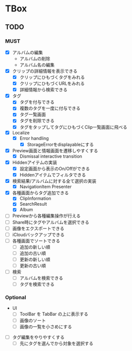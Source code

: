 # TBox

## TODO

### MUST

- [x] アルバムの編集
  - アルバムの削除
  - アルバム名の編集
- [x] クリップの詳細情報を表示できる
  - [x] クリップにひもづくタグをみれる
  - [x] クリップにひもづくURLをみれる
  - [x] 詳細情報から検索できる
- [x] タグ
  - [x] タグを付与できる
  - [x] 複数のタグを一度に付与できる
  - [x] タグ一覧画面
  - [x] タグを削除できる
  - [x] タグをタップしてタグにひもづくClip一覧画面に飛べる
- [x] Localize
  - [x] Error handling
    - [x] StorageErrorをdisplayableにする
- [x] Preview画面と情報画面を遷移しやすくする
  - [x] Dismissal interactive transition
- [x] Hiddenアイテムの実装
  - [x] 設定画面から表示のOn/Offができる
  - [x] Hiddenアイテムでフィルタできる
- [x] 検索結果/アルバムに対する全て選択の実装
  - [x] NavigationItem Presenter
- [x] 各種画面からタグ追加できる
  - [x] ClipInformation
  - [x] SearchResult
  - [x] Album
- [ ] Previewから各種編集操作が行える
- [ ] Share時にタグやアルバムを選択できる
- [ ] 画像をエクスポートできる
- [ ] iCloudバックアップできる
- [ ] 各種画面でソートできる
  - [ ] 追加の新しい順
  - [ ] 追加の古い順
  - [ ] 更新の新しい順
  - [ ] 更新の古い順
- [ ] 検索
  - [ ] アルバムを検索できる
  - [ ] タグを検索できる

### Optional

- UI
  - [ ] ToolBar を TabBar の上に表示する
  - [ ] 画像のソート
  - [ ] 画像の一覧を小さめにする
- [ ] タグ編集をやりやすくする
  - [ ] 先にタグを選んでから対象を選択する
